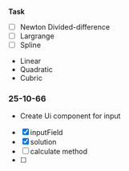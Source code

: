 **Task**
- [ ] Newton Divided-difference
- [ ] Largrange
- [ ] Spline
- Linear 
- Quadratic
- Cubric

### 25-10-66
- Create Ui component for input
- [x] inputField
- [x] solution
- [ ] calculate method
- [ ] 